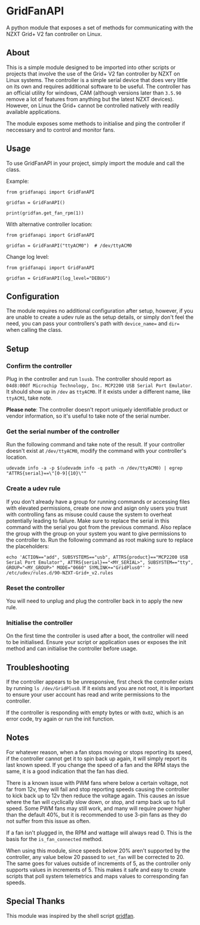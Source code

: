 # GridFanAPI

A python module that exposes a set of methods for communicating with the NZXT Grid+ V2 fan controller on Linux.

## About

This is a simple module designed to be imported into other scripts or projects that involve the use of the Grid+ V2 fan controller by NZXT on Linux systems.
The controller is a simple serial device that does very little on its own and requires additional software to be useful. The controller has an official utility for windows, CAM (although versions later than `3.5.90` remove a lot of features from anything but the latest NZXT devices). However, on Linux the Grid+ cannot be controlled natively with readily available applications.

The module exposes some methods to initialise and ping the controller if neccessary and to control and monitor fans.

## Usage

To use GridFanAPI in your project, simply import the module and call the class.

Example:

```
from gridfanapi import GridFanAPI

gridfan = GridFanAPI()

print(gridfan.get_fan_rpm(1))
```

With alternative controller location:

```
from gridfanapi import GridFanAPI

gridfan = GridFanAPI("ttyACM0")  # /dev/ttyACM0
```

Change log level:

```
from gridfanapi import GridFanAPI

gridfan = GridFanAPI(log_level="DEBUG")
```

## Configuration

The module requires no additional configuration after setup, however, if you are unable to create a udev rule as the setup details, or simply don't feel the need, you can pass your controllers's path with `device_name=` and `dir=` when calling the class.

## Setup

### Confirm the controller

Plug in the controller and run `lsusb`. The controller should report as `04d8:00df Microchip Technology, Inc. MCP2200 USB Serial Port Emulator`. It should show up in `/dev` as `ttyACM0`. If it exists under a different name, like `ttyACM1`, take note.

**Please note**: The controller doesn't report uniquely identifiable product or vendor information, so it's useful to take note of the serial number.

### Get the serial number of the controller

Run the following command and take note of the result. If your controller doesn't exist at `/dev/ttyACM0`, modify the command with your controller's location.

`udevadm info -a -p $(udevadm info -q path -n /dev/ttyACM0) | egrep "ATTRS{serial}==\"[0-9]{10}\""`

### Create a udev rule

If you don't already have a group for running commands or accessing files with elevated permissions, create one now and asign only users you trust with controlling fans as misuse could cause the system to overheat potentially leading to failure.
Make sure to replace the serial in this command with the serial you got from the previous command. Also replace the group with the group on your system you want to give permissions to the controller to.
Run the following command as root making sure to replace the placeholders:

`echo 'ACTION=="add", SUBSYSTEMS=="usb", ATTRS{product}=="MCP2200 USB Serial Port Emulator", ATTRS{serial}=="<MY_SERIAL>", SUBSYSTEM=="tty", GROUP="<MY_GROUP>" MODE="0660" SYMLINK+="GridPlus0"' > /etc/udev/rules.d/90-NZXT-Grid+_v2.rules`

### Reset the controller

You will need to unplug and plug the controller back in to apply the new rule.

### Initialise the controller

On the first time the controller is used after a boot, the controller will need to be initialised. Ensure your script or application uses or exposes the init method and can initialise the controller before usage.

## Troubleshooting

If the controller appears to be unresponsive, first check the controller exists by running `ls /dev/GridPlus0`. If it exists and you are not root, it is important to ensure your user account has read and write permissions to the controller.

If the controller is responding with empty bytes or with `0x02`, which is an error code, try again or run the init function.

## Notes

For whatever reason, when a fan stops moving or stops reporting its speed, if the controller cannot get it to spin back up again, it will simply report its last known speed. If you change the speed of a fan and the RPM stays the same, it is a good indication that the fan has died.

There is a known issue with PWM fans where below a certain voltage, not far from 12v, they will fail and stop reporting speeds causing the controller to kick back up to 12v then reduce the voltage again. This causes an issue where the fan will cyclically slow down, or stop, and ramp back up to full speed. Some PWM fans may still work, and many will require power higher than the default 40%, but it is recommended to use 3-pin fans as they do not suffer from this issue as often.

If a fan isn't plugged in, the RPM and wattage will always read 0. This is the basis for the `is_fan_connected` method.

When using this module, since speeds below 20% aren't supported by the controller, any value below 20 passed to `set_fan` will be corrected to 20. The same goes for values outside of increments of 5, as the controller only supports values in increments of 5. This makes it safe and easy to create scripts that poll system telemetrics and maps values to corresponding fan speeds.

## Special Thanks

This module was inspired by the shell script [gridfan](https://github.com/CapitalF/gridfan).
